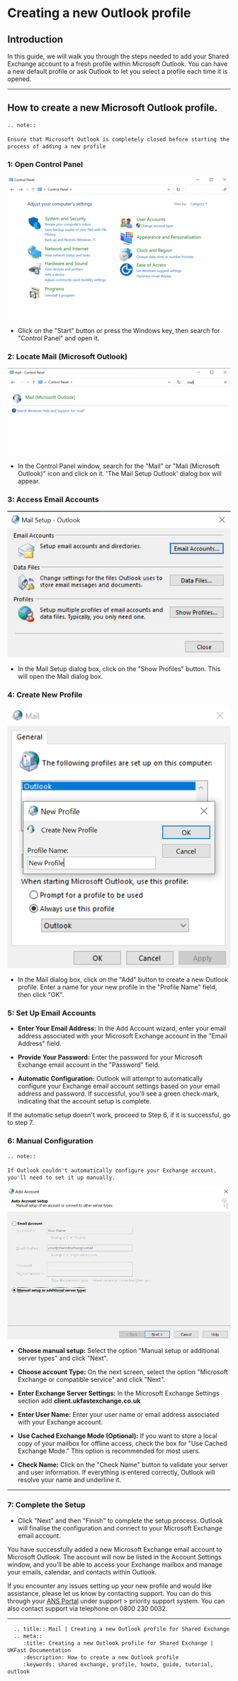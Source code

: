 # Creating a new Outlook profile

## Introduction

In this guide, we will walk you through the steps needed to add your Shared Exchange account to a fresh profile within Microsoft Outlook. You can have a new default profile or ask Outlook to let you select a profile each time it is opened.

---

## How to create a new Microsoft Outlook profile.

```eval_rst
.. note::

Ensure that Microsoft Outlook is completely closed before starting the process of adding a new profile
```
### 1: Open Control Panel

![Open Control Panel](files/createnewoutlookprofile/new-profile-001.png)

- Click on the "Start" button or press the Windows key, then search for "Control Panel" and open it.

### 2: Locate Mail (Microsoft Outlook)

![Locate Mail](files/createnewoutlookprofile/new-profile-002.png)

- In the Control Panel window, search for the "Mail" or "Mail (Microsoft Outlook)" icon and click on it. 'The Mail Setup Outlook' dialog box will appear.

### 3: Access Email Accounts

![Access Email Accounts](files/createnewoutlookprofile/new-profile-003.png)

- In the Mail Setup dialog box, click on the "Show Profiles" button. This will open the Mail dialog box.

### 4: Create New Profile

![Access Email Accounts](files/createnewoutlookprofile/new-profile-005.png)

- In the Mail dialog box, click on the "Add" button to create a new Outlook profile. Enter a name for your new profile in the "Profile Name" field, then click "OK".

### 5: Set Up Email Accounts

- **Enter Your Email Address:** In the Add Account wizard, enter your email address associated with your Microsoft Exchange account in the "Email Address" field.

- **Provide Your Password:** Enter the password for your Microsoft Exchange email account in the "Password" field.

- **Automatic Configuration:** Outlook will attempt to automatically configure your Exchange email account settings based on your email address and password. If successful, you'll see a green check-mark, indicating that the account setup is complete.

If the automatic setup doesn't work, proceed to Step 6, if it is successful, go to step 7.

### 6: Manual Configuration

```eval_rst
.. note::

If Outlook couldn't automatically configure your Exchange account, you'll need to set it up manually.
```

![Manual creation](files/createnewoutlookprofile/new-profile-007.png)

- **Choose manual setup:** Select the option "Manual setup or additional server types" and click "Next".

- **Choose account Type:** On the next screen, select the option "Microsoft Exchange or compatible service" and click "Next".
- **Enter Exchange Server Settings:** In the Microsoft Exchange Settings section add **client.ukfastexchange.co.uk**

- **Enter User Name:** Enter your user name or email address associated with your Exchange account.

- **Use Cached Exchange Mode (Optional):** If you want to store a local copy of your mailbox for offline access, check the box for "Use Cached Exchange Mode." This option is recommended for most users.

- **Check Name:** Click on the "Check Name" button to validate your server and user information. If everything is entered correctly, Outlook will resolve your name and underline it.

------

### 7: Complete the Setup

- Click "Next" and then "Finish" to complete the setup process. Outlook will finalise the configuration and connect to your Microsoft Exchange email account.

You have successfully added a new Microsoft Exchange email account to Microsoft Outlook. The account will now be listed in the Account Settings window, and you'll be able to access your Exchange mailbox and manage your emails, calendar, and contacts within Outlook.

If you encounter any issues setting up your new profile and would like assistance, please let us know by contacting support. You can do this through your [ANS Portal](https://portal.ans.co.uk/login?url=dashboard&msg=6) under support > priority support system.
You can also contact support via telephone on 0800 230 0032.

---

```eval_rst
  .. title:: Mail | Creating a new Outlook profile for Shared Exchange
  .. meta::
     :title: Creating a new Outlook profile for Shared Exchange | UKFast Documentation
     :description: How to create a new Outlook profile
     :keywords: shared exchange, profile, howto, guide, tutorial, outlook
```
